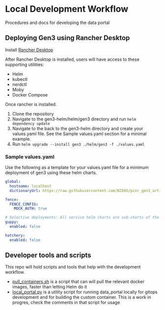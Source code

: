 # Local Development Workflow
Procedures and docs for developing the data portal

## Deploying Gen3 using Rancher Desktop

Install [Rancher Desktop](https://docs.rancherdesktop.io/)

After Rancher Desktop is installed, users will have access to these supporting utilities:
* Helm
* kubectl
* nerdctl
* Moby
* Docker Compose


Once rancher is installed.

1. Clone the repository
2. Navigate to the gen3-helm/helm/gen3 directory and run `helm dependency update`
3. Navigate to the back to the gen3-helm directory and create your values.yaml file. See the Sample values.yaml section for a minimal example.
4. Run `helm upgrade --install gen3 ./helm/gen3 -f ./values.yaml`


### Sample values.yaml
Use the following as a template for your values.yaml file for a minimum deployment of gen3 using these helm charts.

``` yaml
global:
  hostname: localhost
  dictionaryUrl: https://raw.githubusercontent.com/NIEHS/pcor_gen3_artifacts/feature/local-portal/custom_configs/schema.json

fence:
  FENCE_CONFIG:
    MOCK_AUTH: true

# Selective deployments: All service helm charts are sub-charts of the gen3 chart (which acts as an umbrella chart) To enable or disable a service you can add this pattern to your values.yaml
guppy:
  enabled: false

hatchery:
  enabled: false
```

## Developer tools and scripts

This repo will hold scripts and tools that help with the development workflow.

* [pull_containers.sh](../pull_containers.sh) is a script that can will pull the relevant docker images, faster than letting Helm do it
* [local_portal.py](../local_portal.py) is a utility script for running data_portal locally for gitops development and for building the custom container. This is a work in progres, check the comments in that script for usage
